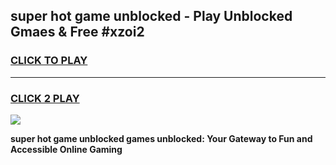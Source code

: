 
## super hot game unblocked - Play Unblocked Gmaes & Free #xzoi2
<h3>
<a href="https://premium.freeplayer.one?title=super_hot_game_unblocked&ref=03M">CLICK TO PLAY</a></h3>
<hr>

<h3>
<a href="https://premium.freeplayer.one?title=super_hot_game_unblocked&ref=03M">CLICK 2 PLAY</a>
  
</h3>

<a href="https://premium.freeplayer.one?title=super_hot_game_unblocked&ref=03M"><img src="https://clearcache.store/games.png"></a>


**super hot game unblocked games unblocked: Your Gateway to Fun and Accessible Online Gaming**
